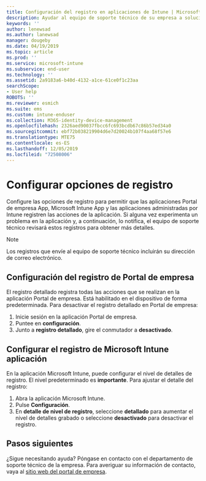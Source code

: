 ```yaml
---
title: Configuración del registro en aplicaciones de Intune | Microsoft Docs
description: Ayudar al equipo de soporte técnico de su empresa a solucionar los problemas del dispositivo mediante el registro detallado
keywords: ''
author: lenewsad
ms.author: lanewsad
manager: dougeby
ms.date: 04/19/2019
ms.topic: article
ms.prod: ''
ms.service: microsoft-intune
ms.subservice: end-user
ms.technology: ''
ms.assetid: 2a9183a6-b40d-4132-a1ce-61ce0f1c23aa
searchScope:
- User help
ROBOTS: ''
ms.reviewer: esmich
ms.suite: ems
ms.custom: intune-enduser
ms.collection: M365-identity-device-management
ms.openlocfilehash: 2326aed90037fbcc6fc693bcdb67c86b57ed34a0
ms.sourcegitcommit: ebf72b038219904d6e7d20024b107f4aa68f57e6
ms.translationtype: MTE75
ms.contentlocale: es-ES
ms.lasthandoff: 12/05/2019
ms.locfileid: "72508006"
---
```

# <a name="configure-logging-settings"></a>Configurar opciones de registro

Configure las opciones de registro para permitir que las aplicaciones Portal de empresa App, Microsoft Intune App y las aplicaciones administradas por Intune registren las acciones de la aplicación. Si alguna vez experimenta un problema en la aplicación y, a continuación, lo notifica, el equipo de soporte técnico revisará estos registros para obtener más detalles. 

> [!NOTE]
> Los registros que envíe al equipo de soporte técnico incluirán su dirección de correo electrónico.  

## <a name="configure-company-portal-logging"></a>Configuración del registro de Portal de empresa
El registro detallado registra todas las acciones que se realizan en la aplicación Portal de empresa. Está habilitado en el dispositivo de forma predeterminada. Para desactivar el registro detallado en Portal de empresa:  

1. Inicie sesión en la aplicación Portal de empresa.
2. Puntee en **configuración**.
3. Junto a **registro detallado**, gire el conmutador a **desactivado**.

## <a name="configure-microsoft-intune-app-logging"></a>Configurar el registro de Microsoft Intune aplicación
En la aplicación Microsoft Intune, puede configurar el nivel de detalles de registro. El nivel predeterminado es **importante**. Para ajustar el detalle del registro:  

1. Abra la aplicación Microsoft Intune.  
2. Pulse **Configuración**.  
3. En **detalle de nivel de registro**, seleccione **detallado** para aumentar el nivel de detalles grabado o seleccione **desactivado** para desactivar el registro.  

## <a name="next-steps"></a>Pasos siguientes  

¿Sigue necesitando ayuda? Póngase en contacto con el departamento de soporte técnico de la empresa. Para averiguar su información de contacto, vaya al [sitio web del portal de empresa](https://go.microsoft.com/fwlink/?linkid=2010980).  
